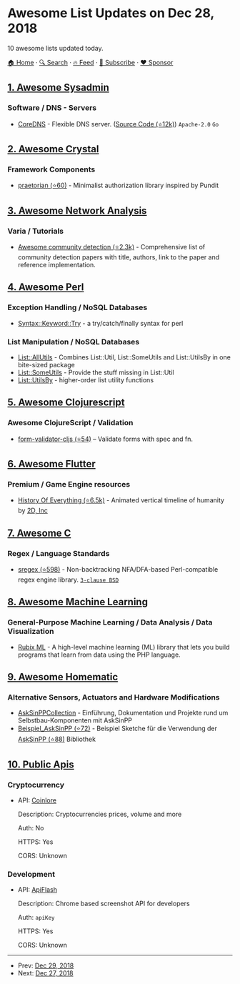 # Awesome List Updates on Dec 28, 2018

10 awesome lists updated today.

[🏠 Home](/README.md) · [🔍 Search](https://www.trackawesomelist.com/search/) · [🔥 Feed](https://www.trackawesomelist.com/rss.xml) · [📮 Subscribe](https://trackawesomelist.us17.list-manage.com/subscribe?u=d2f0117aa829c83a63ec63c2f&id=36a103854c) · [❤️  Sponsor](https://github.com/sponsors/theowenyoung)



## [1. Awesome Sysadmin](/content/awesome-foss/awesome-sysadmin/README.md)

### Software / DNS - Servers

*   [CoreDNS](https://coredns.io/) - Flexible DNS server. ([Source Code (⭐12k)](https://github.com/coredns/coredns)) `Apache-2.0` `Go`

## [2. Awesome Crystal](/content/veelenga/awesome-crystal/README.md)

### Framework Components

*   [praetorian (⭐60)](https://github.com/ilanusse/praetorian) - Minimalist authorization library inspired by Pundit

## [3. Awesome Network Analysis](/content/briatte/awesome-network-analysis/README.md)

### Varia / Tutorials

*   [Awesome community detection (⭐2.3k)](https://github.com/benedekrozemberczki/awesome-community-detection) - Comprehensive list of community detection papers with title, authors, link to the paper and reference implementation.

## [4. Awesome Perl](/content/hachiojipm/awesome-perl/README.md)

### Exception Handling / NoSQL Databases

*   [Syntax::Keyword::Try](https://metacpan.org/pod/Syntax::Keyword::Try) - a try/catch/finally syntax for perl

### List Manipulation / NoSQL Databases

*   [List::AllUtils](https://metacpan.org/pod/List::AllUtils) - Combines List::Util, List::SomeUtils and List::UtilsBy in one bite-sized package
*   [List::SomeUtils](https://metacpan.org/pod/List::SomeUtils) - Provide the stuff missing in List::Util
*   [List::UtilsBy](https://metacpan.org/pod/List::UtilsBy) - higher-order list utility functions

## [5. Awesome Clojurescript](/content/hantuzun/awesome-clojurescript/README.md)

### Awesome ClojureScript / Validation

*   [form-validator-cljs (⭐54)](https://github.com/kwladyka/form-validator-cljs) – Validate forms with spec and fn.

## [6. Awesome Flutter](/content/Solido/awesome-flutter/README.md)

### Premium / Game Engine resources

*   [History Of Everything (⭐6.5k)](https://github.com/2d-inc/HistoryOfEverything) <!--stargazers:2d-inc/HistoryOfEverything--> - Animated vertical timeline of humanity by [2D, Inc](https://www.2dimensions.com/)

## [7. Awesome C](/content/inputsh/awesome-c/README.md)

### Regex / Language Standards

*   [sregex (⭐598)](https://github.com/openresty/sregex) - Non-backtracking NFA/DFA-based Perl-compatible regex engine library. [`3-clause BSD`](https://opensource.org/licenses/BSD-3-Clause)

## [8. Awesome Machine Learning](/content/josephmisiti/awesome-machine-learning/README.md)

### General-Purpose Machine Learning / Data Analysis / Data Visualization

*   [Rubix ML](https://github.com/RubixML) - A high-level machine learning (ML) library that lets you build programs that learn from data using the PHP language.

## [9. Awesome Homematic](/content/homematic-community/awesome-homematic/README.md)

### Alternative Sensors, Actuators and Hardware Modifications

*   [AskSinPPCollection](https://jp112sdl.github.io/AskSinPPCollection/) - Einführung, Dokumentation und Projekte rund um Selbstbau-Komponenten mit AskSinPP
*   [Beispiel\_AskSinPP (⭐72)](https://github.com/jp112sdl/Beispiel_AskSinPP) - Beispiel Sketche für die Verwendung der [AskSinPP (⭐88)](https://github.com/pa-pa/AskSinPP) Bibliothek

## [10. Public Apis](/content/public-apis/public-apis/README.md)

### Cryptocurrency

- API: [Coinlore](https://www.coinlore.com/cryptocurrency-data-api)

  Description: Cryptocurrencies prices, volume and more

  Auth: No

  HTTPS: Yes

  CORS: Unknown



### Development

- API: [ApiFlash](https://apiflash.com/)

  Description: Chrome based screenshot API for developers

  Auth: `apiKey`

  HTTPS: Yes

  CORS: Unknown



---

- Prev: [Dec 29, 2018](/content/2018/12/29/README.md)
- Next: [Dec 27, 2018](/content/2018/12/27/README.md)